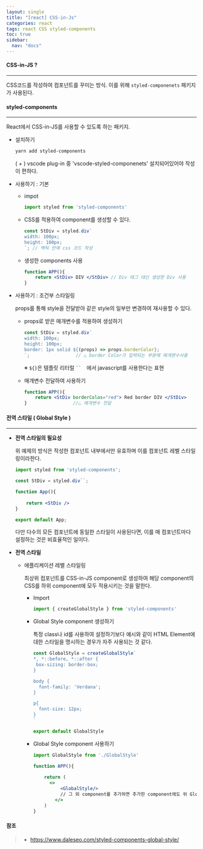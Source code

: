 ```yaml
---
layout: single
title: "[react] CSS-in-Js"
categories: react
tags: react CSS styled-components
toc: true
sidebar:
  nav: "docs"
---
```




#### CSS-in-JS ?

---

CSS코드를 작성하여 컴포넌트를 꾸미는 방식. 이를 위해 `styled-componenets` 패키지가 사용된다.



#### styled-components

---

React에서 CSS-in-JS를 사용할 수 있도록 하는 패키지.

- 설치하기

  ```bash
  yarn add styled-components
  ```

  ( + ) vscode plug-in 중 'vscode-styled-componenets' 설치되어있어야 작성이 편하다.

  

- 사용하기 : 기본

  - impot

    ```jsx
    import styled from 'styled-components'
    ```

  - CSS를 적용하여 component를 생성할 수 있다.

    ```jsx
    const StDiv = styled.div`
    width: 100px;
    height: 100px;
    `; // 백틱 안에 css 코드 작성
    ```

  - 생성한 components 사용

    ```jsx
    function APP(){
        return <StDiv> DIV </StDiv>	// Div 태그 대신 생성한 Div 사용
    }
    ```

  

- 사용하기 : 조건부 스타일링

  props를 통해 style을 전달받아 같은 style의 일부만 변경하여 재사용할 수 있다.

  - props로 받은 매개변수를 적용하여 생성하기

    ```jsx
    const StDiv = styled.div`
    width: 100px;
    height: 100px;
    border: 1px solid ${(props) => props.borderColor};
    `; 			       // △ border Color가 입력되는 부분에 매개변수사용
    ```

    ※ `${}`은 템플릿 리터럴 ` ``   `에서 javascript를 사용한다는 표현

  - 매개변수 전달하여 사용하기

    ```jsx
    function APP(){
        return <StDiv borderColos="red"> Red border DIV </StDiv>
    }				  //△ 매개변수 전달
    ```

    

#### 전역 스타일 ( Global Style )

---

- **전역 스타일의 필요성**

  위 예제의 방식은 작성한 컴포넌트 내부에서만 유효하며 이를 컴포넌트 레벨 스타일링이라한다.

  ```jsx
  import styled from 'styled-components';
  
  const StDiv = styled.div``;
  
  function App(){
      
      return <StDiv />
  }
  
  export default App;
  ```

  다만 다수의 모든 컴포넌트에 동일한 스타일이 사용된다면, 이를 매 컴포넌트마다 설정하는 것은 비효율적인 일이다.

- **전역 스타일**

  - 애플리케이션 레벨 스타일링

    최상위 컴포넌트를 CSS-in-JS component로 생성하여 해당 component의 CSS를 하위 component에 모두 적용시키는 것을 말한다.

    - Import

      ```jsx
      import { createGlobalStyle } from 'styled-components'
      ```

    - Global Style component 생성하기

      특정 class나 id를 사용하여 설정하기보다 예시와 같이 HTML Element에 대한 스타일을 명시하는 경우가 자주 사용되는 것 같다.

      ```jsx
      const GlobalStyle = createGlobalStyle`
      *, *::before, *::after {
       box-sizing: border-box; 
      }
      
      body {
      	font-family: 'Verdana';
      }
      
      p{
      	font-size: 12px;
      }
      `
      
      export default GlobalStyle
      ```

    - Global Style component 사용하기

      ```jsx
      import GlobalStyle from './GlobalStyle'
      
      function APP(){
          
          return (
      	    <>
          	    <GlobalStyle/>
              	// 그 외 component를 추가하면 추가한 component에도 위 GlobalStyle이 적용된다.
              </>
          )
      }
      ```

      



#### 참조

> - https://www.daleseo.com/styled-components-global-style/

